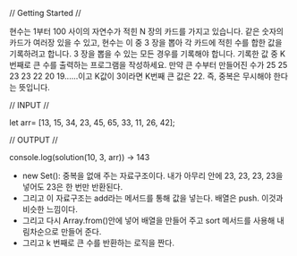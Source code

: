 // Getting Started //

현수는 1부터 100 사이의 자연수가 적힌 N 장의 카드를 가지고 있습니다. 같은 숫자의 카드가 여러장 있을 수 있고, 현수는 이 중 3 장을 뽑아 각 카드에 적힌 수를 합한 값을 기록하려고 합니다. 3 장을 뽑을 수 있는 모든 경우를 기록해야 합니다. 기록한 값 중 K 번째로 큰 수를 출력하는 프로그램을 작성하세요.
만약 큰 수부터 만들어진 수가 25 25 23 23 22 20 19......이고 K값이 3이라면 K번째 큰 값은 22. 즉, 중복은 무시해야 한다는 뜻입니다.

// INPUT //

let arr= [13, 15, 34, 23, 45, 65, 33, 11, 26, 42];

// OUTPUT //

console.log(solution(10, 3, arr)) -> 143

- new Set(): 중복을 없애 주는 자료구조이다. 내가 아무리 안에 23, 23, 23, 23을 넣어도 23은 한 번만 반환된다.
- 그리고 이 자료구조는 add라는 메서드를 통해 값을 넣는다. 배열은 push. 이것과 비슷한 느낌이다.
- 그리고 다시 Array.from()안에 넣어 배열을 만들어 주고 sort 메서드를 사용해 내림차순으로 만들어 준다.
- 그리고 k 번째로 큰 수를 반환하는 로직을 짠다.
